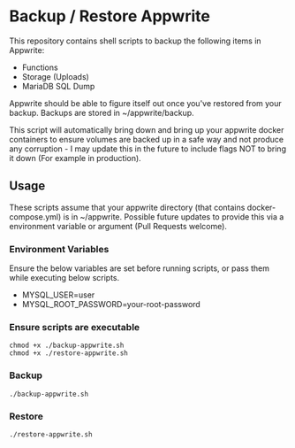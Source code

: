 # Backup / Restore Appwrite
This repository contains shell scripts to backup the following items in Appwrite:
- Functions
- Storage (Uploads)
- MariaDB SQL Dump

Appwrite should  be able to figure itself out once you've restored from your backup. Backups are stored in ~/appwrite/backup.

This script will automatically bring down and bring up your appwrite docker containers to ensure volumes are backed up in a safe way and not produce any corruption - I may update this in the future to include flags NOT to bring it down (For example in production).


## Usage
These scripts assume that your appwrite directory (that contains docker-compose.yml) is in ~/appwrite. Possible future updates to provide this via a environment variable or argument (Pull Requests welcome).

### Environment Variables
Ensure the below variables are set before running scripts, or pass them while executing below scripts.

- MYSQL_USER=user
- MYSQL_ROOT_PASSWORD=your-root-password

### Ensure scripts are  executable
```
chmod +x ./backup-appwrite.sh
chmod +x ./restore-appwrite.sh
```

### Backup
```
./backup-appwrite.sh
```

### Restore
```
./restore-appwrite.sh
```
